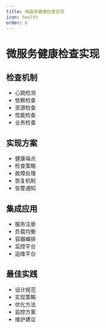 ```yaml
---
title: 微服务健康检查实现
icon: health
order: 6
---
```


# 微服务健康检查实现

## 检查机制
- 心跳检测
- 依赖检查
- 资源检查
- 性能检查
- 业务检查

## 实现方案
- 健康端点
- 检查策略
- 故障处理
- 恢复机制
- 告警通知

## 集成应用
- 服务注册
- 负载均衡
- 容器编排
- 监控平台
- 运维平台

## 最佳实践
- 设计规范
- 实现策略
- 优化方法
- 监控方案
- 维护建议
